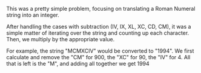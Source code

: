 This was a pretty simple problem, focusing on translating a Roman Numeral string into an integer.

After handling the cases with subtraction (IV, IX, XL, XC, CD, CM), it was a simple matter of iterating
over the string and counting up each character. Then, we multiply by the appropriate value.

For example, the string "MCMXCIV" would be converted to "1994". We first calculate and remove the 
"CM" for 900, the "XC" for 90, the "IV" for 4. All that is left is the "M", and adding all together we get 1994